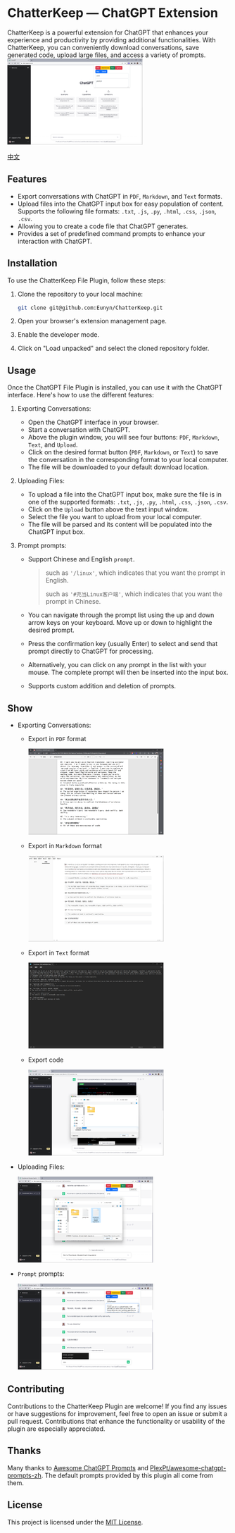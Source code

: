 # ChatterKeep — ChatGPT Extension

ChatterKeep is a powerful extension for ChatGPT that enhances your experience and productivity by providing additional functionalities. With ChatterKeep, you can conveniently download conversations, save generated code, upload large files, and access a variety of prompts. 
<img src="https://github.com/Eunyn/ChatterKeep/blob/main/image/main.png" alt="main" style="zoom:30%;" />



[中文](https://github.com/Eunyn/ChatterKeep/blob/main/fonts/README.md)

## Features

- Export conversations with ChatGPT in `PDF`, `Markdown`, and `Text` formats.
- Upload files into the ChatGPT input box for easy population of content. Supports the following file formats: `.txt`, `.js`, `.py`, `.html`, `.css`, `.json`, `.csv`.
- Allowing you to create a code file that ChatGPT generates.
-  Provides a set of predefined command prompts to enhance your interaction with ChatGPT.

## Installation

To use the ChatterKeep File Plugin, follow these steps:

1. Clone the repository to your local machine:

   ```sh
   git clone git@github.com:Eunyn/ChatterKeep.git
   ```

2. Open your browser's extension management page.

3. Enable the developer mode.

4. Click on "Load unpacked" and select the cloned repository folder.

## Usage

Once the ChatGPT File Plugin is installed, you can use it with the ChatGPT interface. Here's how to use the different features:

1. Exporting Conversations:
   - Open the ChatGPT interface in your browser.
   - Start a conversation with ChatGPT.
   - Above the plugin window, you will see four buttons: `PDF`, `Markdown`, `Text`, and `Upload`.
   - Click on the desired format button (`PDF`, `Markdown`, or `Text`) to save the conversation in the corresponding format to your local computer.
   - The file will be downloaded to your default download location.
   
2. Uploading Files:
   - To upload a file into the ChatGPT input box, make sure the file is in one of the supported formats: `.txt`, `.js`, `.py`, `.html`, `.css`, `.json`, `.csv`.
   - Click on the `Upload` button above the text input window.
   - Select the file you want to upload from your local computer.
   - The file will be parsed and its content will be populated into the ChatGPT input box.
   
3. Prompt prompts:
   - Support Chinese and English `prompt`.
   
     > such as `'/linux'`, which indicates that you want the prompt in English.
     >
     > such as `'#充当Linux客户端'`, which indicates that you want the prompt in Chinese.
   
   - You can navigate through the prompt list using the up and down arrow keys on your keyboard. Move up or down to highlight the desired prompt.
   
   - Press the confirmation key (usually Enter) to select and send that prompt directly to ChatGPT for processing.
   
   - Alternatively, you can click on any prompt in the list with your mouse. The complete prompt will then be inserted into the input box.
   
   - Supports custom addition and deletion of prompts.
## Show

- Exporting Conversations:

  - Export in `PDF` format

    <img src="https://github.com/Eunyn/ChatterKeep/blob/main/image/pdf.png" alt="pdf" style="zoom:30%;" />

  - Export in `Markdown` format

    <img src="https://github.com/Eunyn/ChatterKeep/blob/main/image/markdown.png" alt="markdown" style="zoom:30%;" />

  - Export in `Text` format

    <img src="https://github.com/Eunyn/ChatterKeep/blob/main/image/text.png" alt="text" style="zoom:30%;" />

  - Export code

    <img src="https://github.com/Eunyn/ChatterKeep/blob/main/image/code.png" alt="code" style="zoom:30%;" />

- Uploading Files:

  <img src="https://github.com/Eunyn/ChatterKeep/blob/main/image/upload.png" alt="upload" style="zoom:30%;" />
  
- `Prompt` prompts:

  <img src="https://github.com/Eunyn/ChatterKeep/blob/main/image/prompts.png" alt="prompts" style="zoom:30%;" />

## Contributing

Contributions to the ChatterKeep Plugin are welcome! If you find any issues or have suggestions for improvement, feel free to open an issue or submit a pull request. Contributions that enhance the functionality or usability of the plugin are especially appreciated.

## Thanks

Many thanks to [Awesome ChatGPT Prompts](https://github.com/f/awesome-chatgpt-prompts) and [PlexPt/awesome-chatgpt-prompts-zh](https://github.com/PlexPt/awesome-chatgpt-prompts-zh). The default prompts provided by this plugin all come from them.
## License

This project is licensed under the [MIT License](https://chat.openai.com/c/LICENSE).

